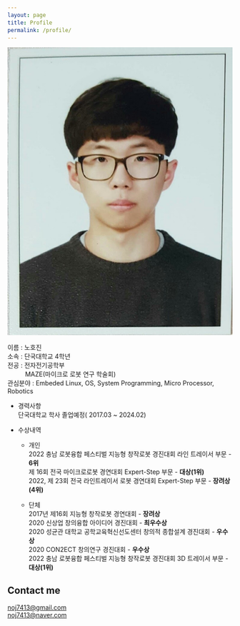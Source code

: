 ```yaml
---
layout: page
title: Profile
permalink: /profile/
---
```


<div class="profile-picture">
  <img src="../images/profile_picture.jpg">
</div>

이름 : 노호진   
소속 : 단국대학교 4학년   
전공 : 전자전기공학부   
&nbsp; &nbsp; &nbsp; &nbsp; &nbsp; MAZE(마이크로 로봇 연구 학술회)   
관심분야 : Embeded Linux, OS, System Programming, Micro Processor, Robotics

 - 경력사항   
 단국대학교 학사 졸업예정( 2017.03 ~ 2024.02)

 - 수상내역   
    - 개인   
    2022 충남 로봇융합 페스티벌 지능형 창작로봇 경진대회 라인 트레이서 부문 - **6위**   
    제 16회 전국 마이크로로봇 경연대회 Expert-Step 부문 - **대상(1위)**   
    2022, 제 23회 전국 라인트레이서 로봇 경연대회 Expert-Step 부문 - **장려상(4위)**

    - 단체    
    2017년 제16회 지능형 창작로봇 경연대회 - **장려상**   
    2020 신상업 창의융합 아이디어 경진대회 - **최우수상**   
    2020 성균관 대학교 공학교육혁신선도센터 창의적 종합설계 경진대회 - **우수상**   
    2020 CON2ECT 창의연구 경진대회 - **우수상**   
    2022 충남 로봇융합 페스티벌 지능형 창작로봇 경진대회 3D 트레이서 부문 - **대상(1위)**

## Contact me

noj7413@gmail.com   
noj7413@naver.com